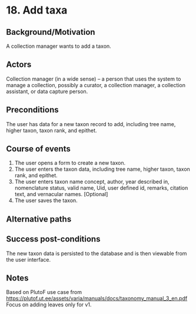 # 18. Add taxa

## Background/Motivation
A collection manager wants to add a taxon.

## Actors
Collection manager (in a wide sense) – a person that uses the system to manage a collection, possibly a curator, a collection manager, a collection assistant, or data capture person.

## Preconditions
The user has data for a new taxon record to add, including tree name, higher taxon, taxon rank, and epithet.

## Course of events
  1. The user opens a form to create a new taxon.
  2. The user enters the taxon data, including tree name, higher taxon, taxon rank, and epithet.
  3. The user enters taxon name concept, author, year described in, nomenclature status, valid name, Uid, user defined id, remarks, citation text, and vernacular names. [Optional]
  4. The user saves the taxon.

## Alternative paths

## Success post-conditions
The new taxon data is persisted to the database and is then viewable from the user interface.

## Notes
Based on PlutoF use case from https://plutof.ut.ee/assets/varia/manuals/docs/taxonomy_manual_3_en.pdf
Focus on adding leaves only for v1.